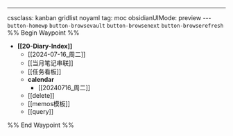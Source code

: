 ---
cssclass: kanban gridlist noyaml
tag: moc
obsidianUIMode: preview
--- `button-homewp`  `button-browsevault`  `button-browsenext` `button-browserefresh` 
%% Begin Waypoint %%
- **[[20-Diary-Index]]**
	- [[2024-07-16_周二]]
	- [[当月笔记串联]]
	- [[任务看板]]
	- **calendar**
		- [[20240716_周二]]
	- [[delete]]
	- [[memos模板]]
	- [[query]]

%% End Waypoint %%